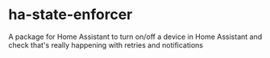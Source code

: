 # ha-state-enforcer
A package for Home Assistant to turn on/off a device in Home Assistant and check that's really happening with retries and notifications
